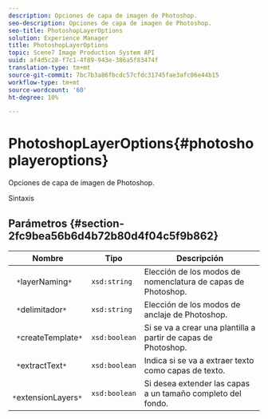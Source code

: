 ```yaml
---
description: Opciones de capa de imagen de Photoshop.
seo-description: Opciones de capa de imagen de Photoshop.
seo-title: PhotoshopLayerOptions
solution: Experience Manager
title: PhotoshopLayerOptions
topic: Scene7 Image Production System API
uuid: af4d5c28-f7c1-4f89-943e-386a5f83474f
translation-type: tm+mt
source-git-commit: 7bc7b3a86fbcdc57cfdc31745fae3afc06e44b15
workflow-type: tm+mt
source-wordcount: '60'
ht-degree: 10%

---
```



# PhotoshopLayerOptions{#photoshoplayeroptions}

Opciones de capa de imagen de Photoshop.

Sintaxis

## Parámetros {#section-2fc9bea56b6d4b72b80d4f04c5f9b862}

| Nombre | Tipo | Descripción |
|---|---|---|
| ` *`layerNaming`*` | `xsd:string` | Elección de los modos de nomenclatura de capas de Photoshop. |
| ` *`delimitador`*` | `xsd:string` | Elección de los modos de anclaje de Photoshop. |
| ` *`createTemplate`*` | `xsd:boolean` | Si se va a crear una plantilla a partir de capas de Photoshop. |
| ` *`extractText`*` | `xsd:boolean` | Indica si se va a extraer texto como capas de texto. |
| ` *`extensionLayers`*` | `xsd:boolean` | Si desea extender las capas a un tamaño completo del fondo. |

